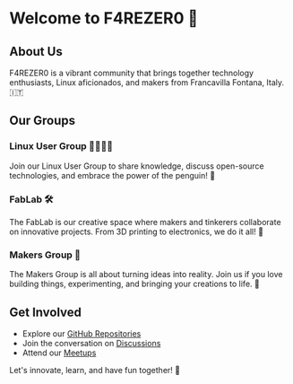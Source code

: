 # Welcome to F4REZER0 🚀

## About Us

F4REZER0 is a vibrant community that brings together technology enthusiasts, Linux aficionados, and makers from Francavilla 
Fontana, Italy. 🇮🇹

## Our Groups

### Linux User Group 👩‍💻👨‍💻

Join our Linux User Group to share knowledge, discuss open-source technologies, and embrace the power of the penguin! 🐧

### FabLab 🛠️

The FabLab is our creative space where makers and tinkerers collaborate on innovative projects. From 3D printing to electronics, we 
do it all! 🔧

### Makers Group 🤖

The Makers Group is all about turning ideas into reality. Join us if you love building things, experimenting, and bringing your 
creations to life. 🚀

## Get Involved

- Explore our [GitHub Repositories](https://github.com/f4rezer0)
- Join the conversation on [Discussions](https://github.com/f4rezer0/discussions)
- Attend our [Meetups](https://www.meetup.com/f4rezer0)

Let's innovate, learn, and have fun together! 🌟

